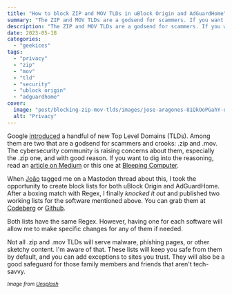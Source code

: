 ```yaml
---
title: "How to block ZIP and MOV TLDs in uBlock Origin and AdGuardHome"
summary: "The ZIP and MOV TLDs are a godsend for scammers. If you want to know how to block them with uBlock Origin and AdGuardHome, I created a block list for you to use."
description: "The ZIP and MOV TLDs are a godsend for scammers. If you want to know how to block them with uBlock Origin and AdGuardHome, I created a block list for you to use."
date: 2023-05-18
categories:
  - "geekices"
tags:
  - "privacy"
  - "zip"
  - "mov"
  - "tld"
  - "security"
  - "ublock origin"
  - "adguardhome"
cover:
  image: "post/blocking-zip-mov-tlds/images/jose-aragones-81QkOoPGahY-unsplash.webp"
  alt: "Privacy"
---
```


Google [introduced](https://www.blog.google/products/registry/8-new-top-level-domains-for-dads-grads-tech/) a handful of new Top Level Domains (TLDs). Among them are two that are a godsend for scammers and crooks: .zip and .mov. The cybersecurity community is raising concerns about them, especially the .zip one, and with good reason. If you want to dig into the reasoning, read an [article on Medium](https://medium.com/@bobbyrsec/the-dangers-of-googles-zip-tld-5e1e675e59a5) or this one at [Bleeping Computer](https://www.bleepingcomputer.com/news/security/new-zip-domains-spark-debate-among-cybersecurity-experts/).

When [João](https://masto.pt/@jt_rebelo) tagged me on a Mastodon thread about this, I took the opportunity to create block lists for both uBlock Origin and AdGuardHome. After a boxing match with Regex, I finally _knocked it out_ and published two working lists for the software mentioned above. You can grab them at [Codeberg](https://codeberg.org/brunomiguel/adguardhome-block-zip-tld/) or [Github](https://github.com/brunomiguel/adguardhome-block-zip-tld).

Both lists have the same Regex. However, having one for each software will allow me to make specific changes for any of them if needed.

Not all .zip and .mov TLDs will serve malware, phishing pages, or other sketchy content. I'm aware of that. These lists will keep you safe from them by default, and you can add exceptions to sites you trust. They will also be a good safeguard for those family members and friends that aren't tech-savvy.

<small>_Image from [Unsplash](https://unsplash.com/photos/81QkOoPGahY)_</small>
